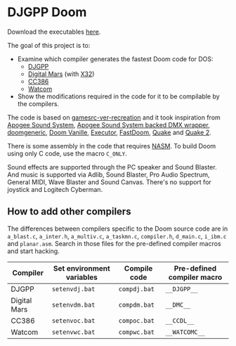 # DJGPP Doom
Download the executables [here](https://github.com/FrenkelS/djdoom/releases).

The goal of this project is to:
* Examine which compiler generates the fastest Doom code for DOS:
  - [DJGPP](https://github.com/andrewwutw/build-djgpp)
  - [Digital Mars](https://digitalmars.com) (with [X32](https://github.com/Olde-Skuul/KitchenSink/tree/master/sdks/dos/x32))
  - [CC386](https://ladsoft.tripod.com/cc386_compiler.html)
  - [Watcom](https://github.com/open-watcom/open-watcom-v2)
* Show the modifications required in the code for it to be compilable by the compilers.

The code is based on [gamesrc-ver-recreation](https://bitbucket.org/gamesrc-ver-recreation/doom)
and it took inspiration from
[Apogee Sound System](https://bitbucket.org/gamesrc-ver-recreation/audiolib),
[Apogee Sound System backed DMX wrapper](https://bitbucket.org/gamesrc-ver-recreation/apodmx),
[doomgeneric](https://github.com/ozkl/doomgeneric),
[Doom Vanille](https://github.com/AXDOOMER/doom-vanille),
[Executor](https://github.com/ctm/executor),
[FastDoom](https://github.com/viti95/FastDoom),
[Quake](https://github.com/id-Software/Quake) and
[Quake 2](https://github.com/id-Software/Quake-2).

There is some assembly in the code that requires [NASM](https://www.nasm.us).
To build Doom using only C code, use the macro `C_ONLY`.

Sound effects are supported through the PC speaker and Sound Blaster.
And music is supported via Adlib, Sound Blaster, Pro Audio Spectrum, General MIDI, Wave Blaster and Sound Canvas.
There's no support for joystick and Logitech Cyberman.

## How to add other compilers
The differences between compilers specific to the Doom source code are in `a_blast.c`, `a_inter.h`, `a_multiv.c`, `a_taskmn.c`, `compiler.h`, `d_main.c`, `i_ibm.c` and `planar.asm`.
Search in those files for the pre-defined compiler macros and start hacking.

|Compiler    |Set environment variables|Compile code|Pre-defined compiler macro|
|------------|-------------------------|------------|--------------------------|
|DJGPP       |`setenvdj.bat`           |`compdj.bat`|`__DJGPP__`               |
|Digital Mars|`setenvdm.bat`           |`compdm.bat`|`__DMC__`                 |
|CC386       |`setenvoc.bat`           |`compoc.bat`|`__CCDL__`                |
|Watcom      |`setenvwc.bat`           |`compwc.bat`|`__WATCOMC__`             |
